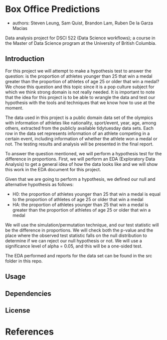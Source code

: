 # Box Office Predictions

-   authors: Steven Leung, Sam Quist, Brandon Lam, Ruben De la Garza Macias

Data analysis project for DSCI 522 (Data Science workflows); a course in the Master of Data Science program at the University of British Columbia.

## Introduction

For this project we will attempt to make a hypothesis test to answer the question: is the proportion of athletes younger than 25 that win a medal greater than the proportion of athletes of age 25 or older that win a medal? We chose this question and this topic since it is a pop culture subject for which we think strong domain is not really needed. It is important to note that the idea for this project is to be able to wrangle the data and test our hypothesis with the tools and techniques that we know how to use at the moment.

The data used in this project is a public domain data set of the olympics with information of athletes like nationality, sport/event, year, age, among others, extracted from the publicly available tidytuesday data sets. Each row in the data set represents information of an athlete competing in a certain event, including information of whether the athlete won a medal or not. The testing results and analysis will be presented in the final report.

To answer the question mentioned, we will perform a hypothesis test for the difference in proportions. First, we will perform an EDA (Exploratory Data Analysis) to get a general idea of how the data looks like and we will show this work in the EDA document for this project.

Given that we are going to perform a hypothesis, we defined our null and alternative hypothesis as follows:

- H0: the proportion of athletes younger than 25 that win a medal is equal to the proportion of athletes of age 25 or older that win a medal
- HA: the proportion of athletes younger than 25 that win a medal is greater than the proportion of athletes of age 25 or older that win a medal

We will use the simulation/permutation technique, and our test statistic will be the difference in proportions. We will check both the p-value and the place where the observed test statistic falls on the null distribution to determine if we can reject our null hypothesis or not. We will use a significance level of alpha = 0.05, and this will be a one-sided test.

The EDA performed and reports for the data set can be found in the src folder in this repo.

## Usage


## Dependencies


## License


# References